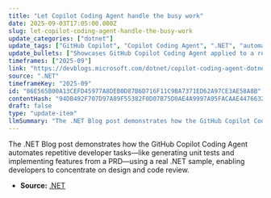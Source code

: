 ```yaml
---
title: "Let Copilot Coding Agent handle the busy work"
date: 2025-09-03T17:05:00.000Z
slug: let-copilot-coding-agent-handle-the-busy-work
update_categories: ["dotnet"]
update_tags: ["GitHub Copilot", "Copilot Coding Agent", ".NET", "automation", "unit testing", "developer tools"]
update_bullets: ["Showcases GitHub Copilot Coding Agent applied to a real .NET sample", "Automates unit test creation to reduce manual testing overhead", "Implements and ships features from a product requirements document (PRD)", "Aims to free developers to focus on design and review rather than busy work", "Published on the .NET Blog"]
timeframes: ["2025-09"]
link: "https://devblogs.microsoft.com/dotnet/copilot-coding-agent-dotnet/"
source: ".NET"
timeframeKey: "2025-09"
id: "86E565B00A13CEFD45977A8DEB0D87B6D716F11C9BA7371ED62A97CE3AE58A8B"
contentHash: "94DB492F707D97A89F55382F0D07B75D0AE4A9997A95FACAAE4476632919F6E9"
draft: false
type: "update-item"
llmSummary: "The .NET Blog post demonstrates how the GitHub Copilot Coding Agent automates repetitive developer tasks—like generating unit tests and implementing features from a PRD—using a real .NET sample, enabling developers to concentrate on design and code review."
---
```


The .NET Blog post demonstrates how the GitHub Copilot Coding Agent automates repetitive developer tasks—like generating unit tests and implementing features from a PRD—using a real .NET sample, enabling developers to concentrate on design and code review.

- **Source:** [.NET](https://devblogs.microsoft.com/dotnet/copilot-coding-agent-dotnet/)
